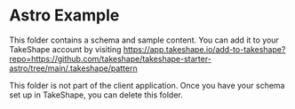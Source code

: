 # Astro Example

This folder contains a schema and sample content. You can add it to your TakeShape account by visiting https://app.takeshape.io/add-to-takeshape?repo=https://github.com/takeshape/takeshape-starter-astro/tree/main/.takeshape/pattern

This folder is not part of the client application. Once you have your schema set up in TakeShape, you can delete this folder.
